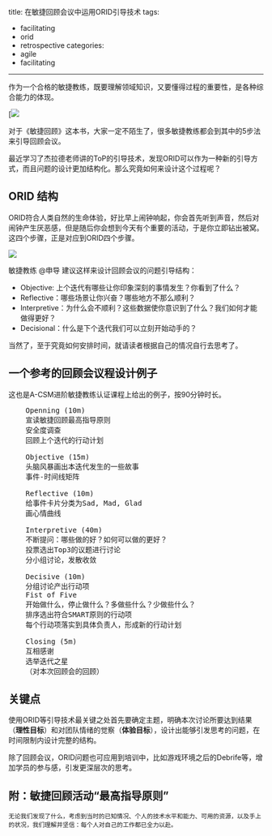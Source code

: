 title: 在敏捷回顾会议中运用ORID引导技术
tags:
  - facilitating
  - orid
  - retrospective
categories:
  - agile
  - facilitating
---

作为一个合格的敏捷教练，既要理解领域知识，又要懂得过程的重要性，是各种综合能力的体现。

[![](https://ss2.bdstatic.com/70cFvnSh_Q1YnxGkpoWK1HF6hhy/it/u=470343789,359027765&fm=26&gp=0.jpg)

对于《敏捷回顾》这本书，大家一定不陌生了，很多敏捷教练都会到其中的5步法来引导回顾会议。

最近学习了杰拉德老师讲的ToP的引导技术，发现ORID可以作为一种新的引导方式，而且问题的设计更加结构化。那么究竟如何来设计这个过程呢？

<!--more-->

## ORID 结构

ORID符合人类自然的生命体验，好比早上闹钟响起，你会首先听到声音，然后对闹钟产生厌恶感，但是随后你会想到今天有个重要的活动，于是你立即钻出被窝。这四个步骤，正是对应到ORID四个步骤。

[![](http://jackyshen.com/wordpress/wp-content/uploads/2014/04/ORID.jpeg)](http://jackyshen.com/wordpress/wp-content/uploads/2014/04/ORID.jpeg)

敏捷教练 @申导 建议这样来设计回顾会议的问题引导结构：

*   Objective: 上个迭代有哪些让你印象深刻的事情发生？你看到了什么？
*   Reflective：哪些场景让你兴奋？哪些地方不那么顺利？
*   Interpretive：为什么会不顺利？这些数据使你意识到了什么？我们如何才能做得更好？
*   Decisional：什么是下个迭代我们可以立刻开始动手的？

当然了，至于究竟如何安排时间，就请读者根据自己的情况自行去思考了。

## 一个参考的回顾会议程设计例子

这也是A-CSM进阶敏捷教练认证课程上给出的例子，按90分钟时长。

<pre>
	Openning (10m)
	宣读敏捷回顾最高指导原则
	安全度调查
	回顾上个迭代的行动计划

	Objective (15m)
	头脑风暴画出本迭代发生的一些故事
	事件-时间线矩阵

	Reflective (10m)
	给事件卡片分类为Sad, Mad, Glad
	画心情曲线

	Interpretive (40m)
	不断提问：哪些做的好？如何可以做的更好？
	投票选出Top3的议题进行讨论
	分小组讨论，发散收敛

	Decisive (10m)
	分组讨论产出行动项
	Fist of Five
	开始做什么，停止做什么？多做些什么？少做些什么？
	排序选出符合SMART原则的行动项
	每个行动项落实到具体负责人，形成新的行动计划

	Closing (5m)
	互相感谢
	选举迭代之星
	（对本次回顾会的回顾）
</pre>

## 关键点

使用ORID等引导技术最关键之处首先要确定主题，明确本次讨论所要达到结果（**理性目标**）和对团队情绪的觉察（**体验目标**），设计出能够引发思考的问题，在时间限制内设计完整的结构。

除了回顾会议，ORID问题也可应用到培训中，比如游戏环境之后的Debrife等，增加学员的参与感，引发更深层次的思考。

## 附：敏捷回顾活动“最高指导原则”

	无论我们发现了什么，考虑到当时的已知情况、个人的技术水平和能力、可用的资源，以及手上的状况，我们理解并坚信：每个人对自己的工作都已全力以赴。